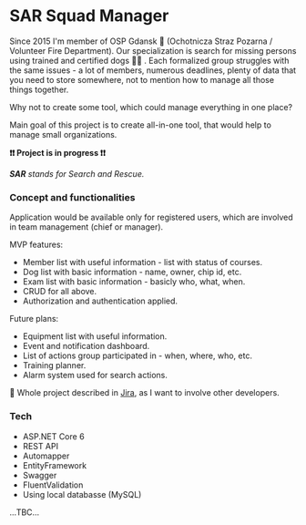 # SAR Squad Manager

Since 2015 I'm member of OSP Gdansk :fire_engine: (Ochotnicza Straz Pozarna / Volunteer Fire Department). Our specialization is 
search for missing persons using trained and certified dogs :service_dog: . Each formalized group struggles with the same issues - 
a lot of members, numerous deadlines, plenty of data that you need to store somewhere, not to mention how to manage
all those things together.

Why not to create some tool, which could manage everything in one place?

Main goal of this project is to create all-in-one tool, that would help to manage small organizations.

**:exclamation::exclamation: Project is in progress :exclamation::exclamation:**

_**SAR** stands for Search and Rescue._

### Concept and functionalities

Application would be available only for registered users, which are involved in team management (chief or manager).

MVP features:
- Member list with useful information - list with status of courses.
- Dog list with basic information - name, owner, chip id, etc.
- Exam list with basic information - basicly who, what, when.
- CRUD for all above.
- Authorization and authentication applied.

Future plans:
- Equipment list with useful information.
- Event and notification dashboard.
- List of actions group participated in - when, where, who, etc.
- Training planner.
- Alarm system used for search actions.

:raised_hands: Whole project described in [Jira](https://team-1622654323870.atlassian.net/jira/software/projects/SQM/boards/2), as I want to involve other developers.

### Tech
- ASP.NET Core 6
- REST API
- Automapper
- EntityFramework
- Swagger
- FluentValidation
- Using local databasse (MySQL)

...TBC...
